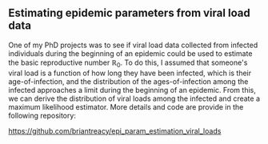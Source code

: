 ## Estimating epidemic parameters from viral load data

One of my PhD projects was to see if viral load data collected from infected individuals during the beginning of an 
epidemic could be used to estimate the basic reproductive number $\mathbb{R}_0$. To do this, I assumed that
someone's viral load is a function of how long they have been infected, which is their age-of-infection, 
and the distribution of the ages-of-infection among the infected approaches a limit during the beginning of 
an epidemic. From this, we can derive the distribution of viral loads among the infected and create a 
maximum likelihood estimator. More details and code are provide in the following repository:

https://github.com/briantreacy/epi_param_estimation_viral_loads
